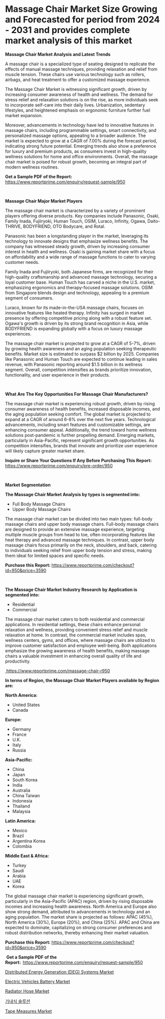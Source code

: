 <p><h1>Massage Chair Market Size Growing and Forecasted for period from 2024 - 2031 and provides complete market analysis of this market</h1></p><p><strong>Massage Chair Market Analysis and Latest Trends</strong></p>
<p><p>A massage chair is a specialized type of seating designed to replicate the effects of manual massage techniques, providing relaxation and relief from muscle tension. These chairs use various technology such as rollers, airbags, and heat treatment to offer a customized massage experience. </p><p>The Massage Chair Market is witnessing significant growth, driven by increasing consumer awareness of health and wellness. The demand for stress relief and relaxation solutions is on the rise, as more individuals seek to incorporate self-care into their daily lives. Urbanization, sedentary lifestyles, and heightened emphasis on ergonomic furniture further fuel market expansion. </p><p>Moreover, advancements in technology have led to innovative features in massage chairs, including programmable settings, smart connectivity, and personalized massage options, appealing to a broader audience. The market is expected to grow at a CAGR of 7.00% during the forecast period, indicating strong future potential. Emerging trends also show a preference for luxury and premium products, as consumers invest in high-quality wellness solutions for home and office environments. Overall, the massage chair market is poised for robust growth, becoming an integral part of modern wellness routines.</p></p>
<p><strong>Get a Sample PDF of the Report:&nbsp;</strong> <a href="https://www.reportprime.com/enquiry/request-sample/950">https://www.reportprime.com/enquiry/request-sample/950</a></p>
<p>&nbsp;</p>
<p><strong>Massage Chair Major Market Players</strong></p>
<p><p>The massage chair market is characterized by a variety of prominent players offering diverse products. Key companies include Panasonic, Osaki, Family Inada, Fujiiryoki, Human Touch, OSIM, Luraco, Infinity, Ogawa, Daito-THRIVE, BODYFRIEND, OTO Bodycare, and Rotal.</p><p>Panasonic has been a longstanding player in the market, leveraging its technology to innovate designs that emphasize wellness benefits. The company has witnessed steady growth, driven by increasing consumer interest in health and wellness. Osaki is gaining market share with a focus on affordability and a wide range of massage functions to cater to varying customer needs.</p><p>Family Inada and Fujiiryoki, both Japanese firms, are recognized for their high-quality craftsmanship and advanced massage technology, securing a loyal customer base. Human Touch has carved a niche in the U.S. market, emphasizing ergonomics and therapy-focused massage solutions. OSIM from Singapore blends design and technology, appealing to a premium segment of consumers.</p><p>Luraco, known for its made-in-the-USA massage chairs, focuses on innovative features like heated therapy. Infinity has surged in market presence by offering competitive pricing along with a robust feature set. Ogawa's growth is driven by its strong brand recognition in Asia, while BODYFRIEND is expanding globally with a focus on luxury massage experiences.</p><p>The massage chair market is projected to grow at a CAGR of 5-7%, driven by growing health awareness and an aging population seeking therapeutic benefits. Market size is estimated to surpass $2 billion by 2025. Companies like Panasonic and Human Touch are expected to continue leading in sales revenue, with Panasonic reporting around $1.5 billion in its wellness segment. Overall, competition intensifies as brands prioritize innovation, functionality, and user experience in their products.</p></p>
<p>&nbsp;</p>
<p><strong>What Are The Key Opportunities For Massage Chair Manufacturers?</strong></p>
<p><p>The massage chair market is experiencing robust growth, driven by rising consumer awareness of health benefits, increased disposable incomes, and the aging population seeking comfort. The global market is projected to expand at a CAGR of around 6-8% over the next five years. Technological advancements, including smart features and customizable settings, are enhancing consumer appeal. Additionally, the trend toward home wellness solutions post-pandemic is further propelling demand. Emerging markets, particularly in Asia-Pacific, represent significant growth opportunities. As competition intensifies, brands that innovate and prioritize user experience will likely capture greater market share.</p></p>
<p><strong>Inquire or Share Your Questions If Any Before Purchasing This Report:</strong> <a href="https://www.reportprime.com/enquiry/pre-order/950">https://www.reportprime.com/enquiry/pre-order/950</a></p>
<p>&nbsp;</p>
<p><strong>Market Segmentation</strong></p>
<p><strong>The Massage Chair Market Analysis by types is segmented into:</strong></p>
<p><ul><li>Full Body Massage Chairs</li><li>Upper Body Massage Chairs</li></ul></p>
<p><p>The massage chair market can be divided into two main types: full-body massage chairs and upper body massage chairs. Full-body massage chairs are designed to provide an extensive massage experience, targeting multiple muscle groups from head to toe, often incorporating features like heat therapy and advanced massage techniques. In contrast, upper body massage chairs focus primarily on the neck, shoulders, and back, catering to individuals seeking relief from upper body tension and stress, making them ideal for limited spaces and specific needs.</p></p>
<p><strong>Purchase this Report:&nbsp;</strong><a href="https://www.reportprime.com/checkout?id=950&price=3590">https://www.reportprime.com/checkout?id=950&price=3590</a></p>
<p>&nbsp;</p>
<p><strong>The Massage Chair Market Industry Research by Application is segmented into:</strong></p>
<p><ul><li>Residential</li><li>Commercial</li></ul></p>
<p><p>The massage chair market caters to both residential and commercial applications. In residential settings, these chairs enhance personal relaxation and wellness, providing convenient stress relief and muscle relaxation at home. In contrast, the commercial market includes spas, wellness centers, gyms, and offices, where massage chairs are utilized to improve customer satisfaction and employee well-being. Both applications emphasize the growing awareness of health benefits, making massage chairs a valuable investment in enhancing overall quality of life and productivity.</p></p>
<p><a href="https://www.reportprime.com/massage-chair-r950">&nbsp;https://www.reportprime.com/massage-chair-r950</a></p>
<p><strong>In terms of Region, the Massage Chair Market Players available by Region are:</strong></p>
<p>
    <p> <strong> North America: </strong>
        <ul>
            <li>United States</li>
            <li>Canada</li>
        </ul>
        </p> 
    <p> <strong> Europe: </strong>
        <ul>
            <li>Germany</li>
            <li>France</li>
            <li>U.K.</li>
            <li>Italy</li>
            <li>Russia</li>
        </ul>
        </p> 
    <p> <strong> Asia-Pacific: </strong>
        <ul>
            <li>China</li>
            <li>Japan</li>
            <li>South Korea</li>
            <li>India</li>
            <li>Australia</li>
            <li>China Taiwan</li>
            <li>Indonesia</li>
            <li>Thailand</li>
            <li>Malaysia</li>
        </ul>
        </p> 
    <p> <strong> Latin America: </strong>
        <ul>
            <li>Mexico</li>
            <li>Brazil</li>
            <li>Argentina Korea</li>
            <li>Colombia</li>
        </ul>
        </p> 
    <p> <strong> Middle East & Africa: </strong>
        <ul>
            <li>Turkey</li>
            <li>Saudi</li>
            <li>Arabia</li>
            <li>UAE</li>
            <li>Korea</li>
        </ul>
    </p>
    </p>
<p><p>The global massage chair market is experiencing significant growth, particularly in the Asia-Pacific (APAC) region, driven by rising disposable incomes and increasing health awareness. North America and Europe also show strong demand, attributed to advancements in technology and an aging population. The market share is projected as follows: APAC (45%), North America (30%), Europe (20%), and China (25%). APAC and China are expected to dominate, capitalizing on strong consumer preferences and robust distribution networks, thereby enhancing their market valuation.</p></p>
<p><strong>Purchase this Report: </strong><a href="https://www.reportprime.com/checkout?id=950&price=3590">https://www.reportprime.com/checkout?id=950&price=3590</a></p>
<p>&nbsp;<strong>Get a Sample PDF of the Report:&nbsp;&nbsp;</strong><a href="https://www.reportprime.com/enquiry/request-sample/950">https://www.reportprime.com/enquiry/request-sample/950</a></p>
<p><strong></strong></p>
<p><p><a href="https://issuu.com/reportprime-2/docs/distributed-energy-generation-deg-s_c987c01dcea091">Distributed Energy Generation (DEG) Systems Market</a></p><p><a href="https://www.linkedin.com/pulse/electric-vehicles-battery-market-growth-outlook-from-2024-8ahhe?trackingId=atlxGXA0T0OgKJIbqnXDag%3D%3D">Electric Vehicles Battery Market</a></p><p><a href="https://www.linkedin.com/pulse/global-radiator-hose-market-share-growth-opportunities-odhfe?trackingId=yENFRXaLRXKvkoHx5zjdYQ%3D%3D">Radiator Hose Market</a></p><p><a href="https://medium.com/@eiehrdy77/%EC%8B%9D%EC%82%AC-%EC%86%94%EB%A3%A8%EC%85%98-%EC%8B%9C%EC%9E%A5-%EC%A0%90%EC%9C%A0%EC%9C%A8-%EB%B0%8F-%EC%83%88%EB%A1%9C%EC%9A%B4-%ED%8A%B8%EB%A0%8C%EB%93%9C-%EB%B6%84%EC%84%9D-%EC%9C%A0%ED%98%95-%EC%9D%91%EC%9A%A9-%EC%B5%9C%EC%A2%85-%EC%9A%A9%EB%8F%84%EC%97%90-%EB%94%B0%EB%A5%B8-2024%EB%85%84%EB%B6%80%ED%84%B0-2031%EB%85%84%EA%B9%8C%EC%A7%80%EC%9D%98-%EC%98%88%EC%B8%A1-4b02478ed79a">기내식 솔루션</a></p><p><a href="https://github.com/ashepherd82/Market-Research-Report-List-6/blob/main/tape-measures-market.md">Tape Measures Market</a></p></p>
